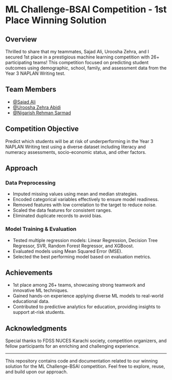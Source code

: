 # ML Challenge-BSAI Competition - 1st Place Winning Solution

## Overview
Thrilled to share that my teammates, Sajad Ali, Uroosha Zehra, and I secured 1st place in a prestigious machine learning competition with 26+ participating teams! This competition focused on predicting student outcomes using demographic, school, family, and assessment data from the Year 3 NAPLAN Writing test.

## Team Members
- [@Sajad Ali]()
- [@Uroosha Zehra Abidi](https://github.com/Uroosha4048)
- [@Nigarish Rehman Sarmad](https://github.com/nigarishrehmansarmad)

## Competition Objective
Predict which students will be at risk of underperforming in the Year 3 NAPLAN Writing test using a diverse dataset including literacy and numeracy assessments, socio-economic status, and other factors.

## Approach

### Data Preprocessing
- Imputed missing values using mean and median strategies.
- Encoded categorical variables effectively to ensure model readiness.
- Removed features with low correlation to the target to reduce noise.
- Scaled the data features for consistent ranges.
- Eliminated duplicate records to avoid bias.

### Model Training & Evaluation
- Tested multiple regression models: Linear Regression, Decision Tree Regressor, SVR, Random Forest Regressor, and XGBoost.
- Evaluated models using Mean Squared Error (MSE).
- Selected the best performing model based on evaluation metrics.

## Achievements
- 1st place among 26+ teams, showcasing strong teamwork and innovative ML techniques.
- Gained hands-on experience applying diverse ML models to real-world educational data.
- Contributed to predictive analytics for education, providing insights to support at-risk students.

## Acknowledgments
Special thanks to FDSS NUCES Karachi society, competition organizers, and fellow participants for an enriching and challenging experience.

---

This repository contains code and documentation related to our winning solution for the ML Challenge-BSAI competition. Feel free to explore, reuse, and build upon our approach.
